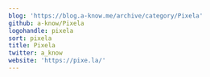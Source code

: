 ```yaml
---
blog: 'https://blog.a-know.me/archive/category/Pixela'
github: a-know/Pixela
logohandle: pixela
sort: pixela
title: Pixela
twitter: a_know
website: 'https://pixe.la/'
---
```

